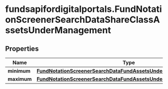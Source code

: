 # fundsapifordigitalportals.FundNotationScreenerSearchDataShareClassAssetsUnderManagement

## Properties

Name | Type | Description | Notes
------------ | ------------- | ------------- | -------------
**minimum** | [**FundNotationScreenerSearchDataFundAssetsUnderManagementMinimum**](FundNotationScreenerSearchDataFundAssetsUnderManagementMinimum.md) |  | [optional] 
**maximum** | [**FundNotationScreenerSearchDataFundAssetsUnderManagementMaximum**](FundNotationScreenerSearchDataFundAssetsUnderManagementMaximum.md) |  | [optional] 


